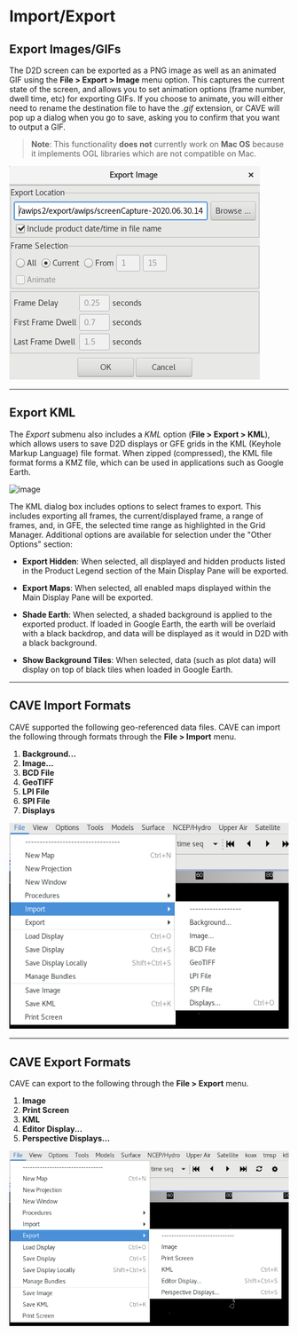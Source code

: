 # Import/Export

## Export Images/GIFs

The D2D screen can be exported as a PNG image as well as an animated GIF using the **File > Export > Image** menu option.  This captures the current state of the screen, and allows you to set animation options (frame number, dwell time, etc) for exporting GIFs.  If you choose to animate, you will either need to rename the destination file to have the *.gif* extension, or CAVE will pop up a dialog when you go to save, asking you to confirm that you want to output a GIF.

> **Note**: This functionality **does not** currently work on **Mac OS** because it implements OGL libraries which are not compatible on Mac.

![image](../images/exportImageDialog.png)

---

## Export KML

The *Export* submenu also includes a *KML* option (**File > Export > KML**), which allows users to save D2D displays or GFE grids in the KML (Keyhole Markup Language) file format. When zipped (compressed), the KML file format forms a KMZ file, which can be used in applications such as Google Earth.

![image](../images/YRP9kOM.png)

The KML dialog box includes options to select frames to export. This includes exporting all frames,
the current/displayed frame, a range of frames, and, in GFE, the selected time range as highlighted in
the Grid Manager. Additional options are available for selection under the "Other Options" section:

* **Export Hidden**: When selected, all displayed and hidden products listed in the Product Legend section of the Main Display Pane will be exported.

* **Export Maps**: When selected, all enabled maps displayed within the Main Display Pane will be
exported.

* **Shade Earth**: When selected, a shaded background is applied to the exported product. If loaded in Google Earth, the earth will be overlaid with a black backdrop, and data will be displayed as it would in D2D with a black background.

* **Show Background Tiles**: When selected, data (such as plot data) will display on top of black
tiles when loaded in Google Earth.

---

## CAVE Import Formats

CAVE supported the following geo-referenced data files. CAVE can import the following through formats through the **File > Import** menu.

1. **Background...**
2. **Image...**
3. **BCD File**
4. **GeoTIFF**
5. **LPI File**
6. **SPI File** 
7. **Displays**

![image](../images/importMenu.png)

---

## CAVE Export Formats

CAVE can export to the following through the **File > Export** menu.

1. **Image**
2. **Print Screen**
3. **KML**
4. **Editor Display...**
5. **Perspective Displays...**

![image](../images/exportMenu.png)
